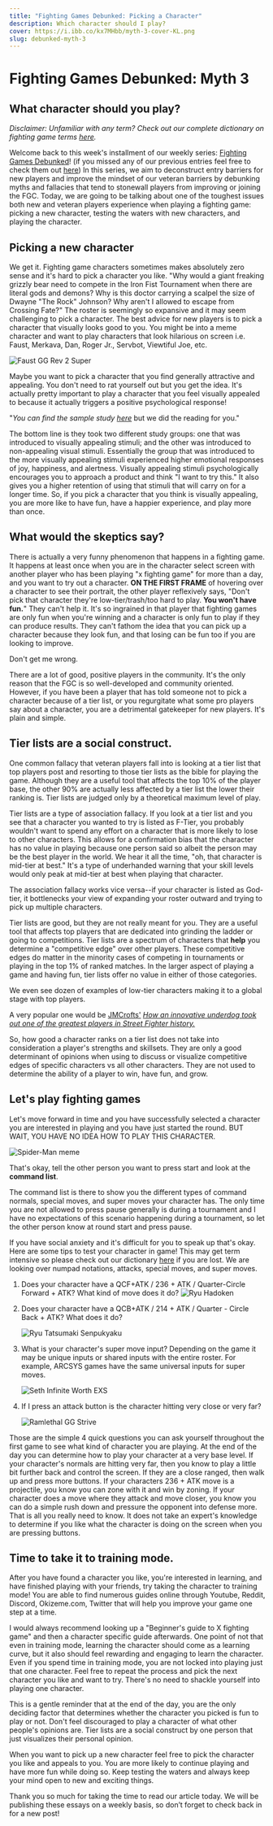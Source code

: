 ```yaml
---
title: "Fighting Games Debunked: Picking a Character"
description: Which character should I play?
cover: https://i.ibb.co/kx7MHbb/myth-3-cover-KL.png 
slug: debunked-myth-3
---
```


# Fighting Games Debunked: Myth 3
## What character should you play?

*Disclaimer: Unfamiliar with any term? Check out our complete dictionary on fighting game terms [here](https://okizeme.com/posts/ultimate-fighting-game-dictionary).*

Welcome back to this week's installment of our weekly series: <u>Fighting Games Debunked</u>! (if you missed any of our previous entries feel free to check them out [here](https://www.okizeme.com/posts/debunked-myth-1)) In this series, we aim to deconstruct entry barriers for new players and improve the mindset of our veteran barriers by debunking myths and fallacies that tend to stonewall players from improving or joining the FGC. Today, we are going to be talking about one of the toughest issues both new and veteran players experience when playing a fighting game: picking a new character, testing the waters with new characters, and playing the character.

## Picking a new character

We get it. Fighting game characters sometimes makes absolutely zero sense and it's hard to pick a character you like. "Why would a giant freaking grizzly bear need to compete in the Iron Fist Tournament when there are literal gods and demons? Why is this doctor carrying a scalpel the size of Dwayne "The Rock" Johnson? Why aren't I allowed to escape from Crossing Fate?" The roster is seemingly so expansive and it may seem challenging to pick a character. The best advice for new players is to pick a character that visually looks good to you. You might be into a meme character and want to play characters that look hilarious on screen i.e. Faust, Merkava, Dan, Roger Jr., Servbot, Viewtiful Joe, etc. 

![Faust GG Rev 2 Super](https://media1.tenor.com/images/b33e0852ec6e72d7dcd62c7dd6f8ec6b/tenor.gif?itemid=18023008)

Maybe you want to pick a character that you find generally attractive and appealing. You don't need to rat yourself out but you get the idea. It's actually pretty important to play a character that you feel visually appealed to because it actually triggers a positive psychological response!

"*You can find the sample study [here](https://scholarsrepository.llu.edu/cgi/viewcontent.cgi?article=1007&context=etd)* but we did the reading for you."

The bottom line is they took two different study groups: one that was introduced to visually appealing stimuli; and the other was introduced to non-appealing visual stimuli. Essentially the group that was introduced to the more visually appealing stimuli experienced higher emotional responses of joy, happiness, and alertness. Visually appealing stimuli  psychologically encourages you to approach a product and think "I want to try this." It also gives you a higher retention of using that stimuli that will carry on for a longer time. So, if you pick a character that you think is visually appealing, you are more like to have fun, have a happier experience, and play more than once. 

## What would the skeptics say?

There is actually a very funny phenomenon that happens in a fighting game. It happens at least once when you are in the character select screen with another player who has been playing "x fighting game" for more than a day, and you want to try out a character. **ON THE FIRST FRAME** of hovering over a character to see their portrait, the other player reflexively says, "Don't pick that character they're low-tier/trash/too hard to play. **You won't have fun.**" They can't help it. It's so ingrained in that player that fighting games are only fun when you're winning and a character is only fun to play if they can produce results. They can't fathom the idea that you can pick up a character because they look fun, and that losing can be fun too if you are looking to improve.

Don't get me wrong. 

There are a lot of good, positive players in the community. It's the only reason that the FGC is so well-developed and community oriented. However, if you have been a player that has told someone not to pick a character because of a tier list, or you regurgitate what some pro players say about a character, you are a detrimental gatekeeper for new players. It's plain and simple. 

## Tier lists are a social construct.

One common fallacy that veteran players fall into is looking at a tier list that top players post and resorting to those tier lists as the bible for playing the game. Although they are a useful tool that affects the top 10% of the player base, the other 90% are actually less affected by a tier list the lower their ranking is. Tier lists are judged only by a theoretical maximum level of play.

Tier lists are a type of association fallacy. If you look at a tier list and you see that a character you wanted to try is listed as F-Tier, you probably wouldn't want to spend any effort on a character that is more likely to lose to other characters. This allows for a confirmation bias that the character has no value in playing because one person said so albeit the person may be the best player in the world. We hear it all the time, "oh, that character is mid-tier at best." It's a type of underhanded warning that your skill levels would only peak at mid-tier at best when playing that character. 

The association fallacy works vice versa--if your character is listed as God-tier, it bottlenecks your view of expanding your roster outward and trying to pick up multiple characters. 

Tier lists are good, but they are not really meant for you. They are a useful tool that affects top players that are dedicated into grinding the ladder or going to competitions. Tier lists are a spectrum of characters that **help** you determine a "competitive edge" over other players. These competitive edges do matter in the minority cases of competing in tournaments or playing in the top 1% of ranked matches. In the larger aspect of playing a game and having fun, tier lists offer no value in either of those categories. 

We even see dozen of examples of low-tier characters making it to a global stage with top players. 

A very popular one would be [JMCrofts'](https://www.twitch.tv/jmcrofts) [*How an innovative underdog took out one of the greatest players in Street Fighter history.*](https://youtu.be/0EQDKO07erA)

So, how good a character ranks on a tier list does not take into consideration a player's strengths and skillsets. They are only a good determinant of opinions when using to discuss or visualize competitive edges of specific characters vs all other characters. They are not used to determine the ability of a player to win, have fun, and grow.

## Let's play fighting games

Let's move forward in time and you have successfully selected a character you are interested in playing and you have just started the round. BUT WAIT, YOU HAVE NO IDEA HOW TO PLAY THIS CHARACTER. 

![Spider-Man meme](https://rigsamarole.files.wordpress.com/2013/08/6010675272_e1170b57fb_z.jpg)

That's okay, tell the other person you want to press start and look at the **command list**. 

The command list is there to show you the different types of command normals, special moves, and super moves your character has. The only time you are not allowed to press pause generally is during a tournament and I have no expectations of this scenario happening during a tournament, so let the other person know at round start and press pause. 

If you have social anxiety and it's difficult for you to speak up that's okay. Here are some tips to test your character in game! This may get term intensive so please check out our dictionary [here](https://okizeme.com/posts/ultimate-fighting-game-dictionary) if you are lost. We are looking over numpad notations, attacks, special moves, and super moves.

1. Does your character have a QCF+ATK / 236 + ATK / Quarter-Circle Forward + ATK? What kind of move does it do?
   ![Ryu Hadoken](https://media1.tenor.com/images/cc8c802f04e9899e085b3fc9b7037389/tenor.gif?itemid=9352787)

2. Does your character have a  QCB+ATK / 214 + ATK / Quarter - Circle Back + ATK? What does it do?

   ![Ryu Tatsumaki Senpukyaku](https://pa1.narvii.com/7209/eaa9bf9404f0440772a317f66c8a40cb193229bar1-282-250_00.gif)

3. What is your character's super move input? Depending on the game it may be unique inputs or shared inputs with the entire roster. For example, ARCSYS games have the same universal inputs for super moves. 

   ![Seth Infinite Worth EXS](https://images-wixmp-ed30a86b8c4ca887773594c2.wixmp.com/f/0d0316e4-c8e9-43bd-b5cc-764214751d5d/dcfpxww-2a5f9d0f-0e9a-4e5d-936e-a1791bc8528c.gif?token=eyJ0eXAiOiJKV1QiLCJhbGciOiJIUzI1NiJ9.eyJzdWIiOiJ1cm46YXBwOiIsImlzcyI6InVybjphcHA6Iiwib2JqIjpbW3sicGF0aCI6IlwvZlwvMGQwMzE2ZTQtYzhlOS00M2JkLWI1Y2MtNzY0MjE0NzUxZDVkXC9kY2ZweHd3LTJhNWY5ZDBmLTBlOWEtNGU1ZC05MzZlLWExNzkxYmM4NTI4Yy5naWYifV1dLCJhdWQiOlsidXJuOnNlcnZpY2U6ZmlsZS5kb3dubG9hZCJdfQ.-ixA2lz2QG_sbJ3XtFgS6zntz0wHJgR1Sbgz1mZ_H3c)

4. If I press an attack button is the character hitting very close or very far?

   ![Ramlethal GG Strive](https://media1.tenor.com/images/dab00592f969a34f0bcadd48cdcc860e/tenor.gif?itemid=20456512)

Those are the simple 4 quick questions you can ask yourself throughout the first game to see what kind of character you are playing. At the end of the day you can determine how to play your character at a very base level. If your character's normals are hitting very far, then you know to play a little bit further back and control the screen. If they are a close ranged, then walk up and press more buttons. If your characters 236 + ATK move is a projectile, you know you can zone with it and win by zoning. If your character does a move where they attack and move closer, you know you can do a simple rush down and pressure the opponent into defense more. That is all you really need to know. It does not take an expert's knowledge to determine if you like what the character is doing on the screen when you are pressing buttons.

## Time to take it to training mode.

After you have found a character you like, you're interested in learning, and have finished playing with your friends, try taking the character to training mode! You are able to find numerous guides online through Youtube, Reddit, Discord, Okizeme.com, Twitter that will help you improve your game one step at a time.

I would always recommend looking up a "Beginner's guide to X fighting game" and then a character specific guide afterwards. One point of not that even in training mode, learning the character should come as a learning curve, but it also should feel rewarding and engaging to learn the character. Even if you spend time in training mode, you are not locked into playing just that one character. Feel free to repeat the process and pick the next character you like and want to try. There's no need to shackle yourself into playing one character.

This is a gentle reminder that at the end of the day, you are the only deciding factor that determines whether the character you picked is fun to play or not. Don't feel discouraged to play a character of what other people's opinions are. Tier lists are a social construct by one person that just visualizes their personal opinion. 

When you want to pick up a new character feel free to pick the character you like and appeals to you. You are more likely to continue playing and have more fun while doing so. Keep testing the waters and always keep your mind open to new and exciting things.

Thank you so much for taking the time to read our article today. We will be publishing these essays on a weekly basis, so don’t forget to check back in for a new post!